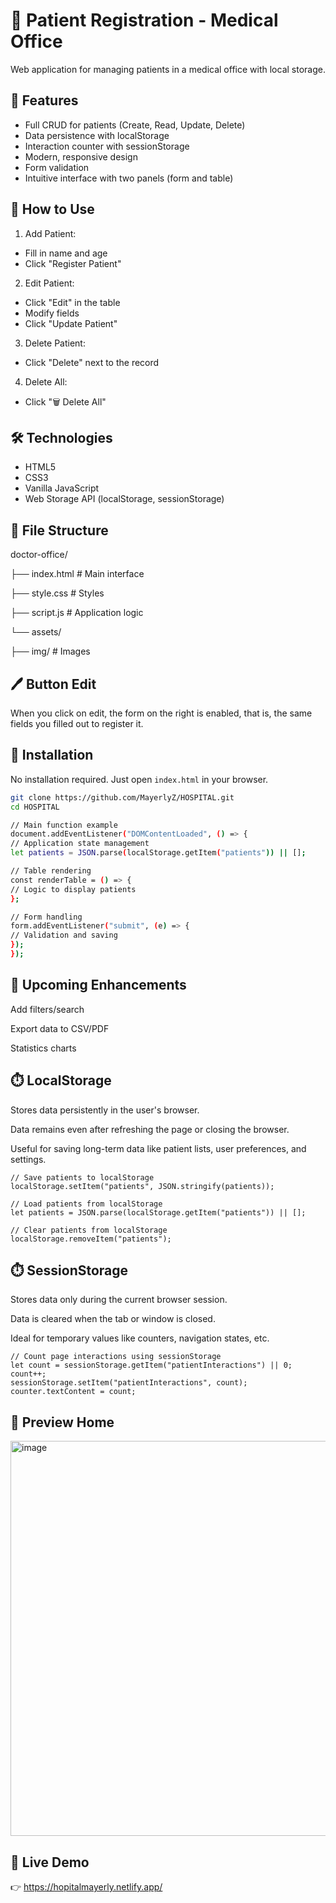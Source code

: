 # 🏥 Patient Registration - Medical Office

Web application for managing patients in a medical office with local storage.

## 🌟 Features

- Full CRUD for patients (Create, Read, Update, Delete)
- Data persistence with localStorage
- Interaction counter with sessionStorage
- Modern, responsive design
- Form validation
- Intuitive interface with two panels (form and table)

## 🚀 How to Use

1. Add Patient:
- Fill in name and age
- Click "Register Patient"

2. Edit Patient:
- Click "Edit" in the table
- Modify fields
- Click "Update Patient"

3. Delete Patient:
- Click "Delete" next to the record

4. Delete All:
- Click "🗑️ Delete All"

## 🛠 Technologies

- HTML5
- CSS3
- Vanilla JavaScript
- Web Storage API (localStorage, sessionStorage)

## 📂 File Structure

doctor-office/

├── index.html # Main interface

├── style.css # Styles

├── script.js # Application logic

└── assets/

├── img/ # Images

##  🖊️  Button Edit
When you click on edit, the form on the right is enabled, that is, the same fields you filled out to register it.


## 🔧 Installation

No installation required. Just open `index.html` in your browser.

```bash
git clone https://github.com/MayerlyZ/HOSPITAL.git
cd HOSPITAL

// Main function example
document.addEventListener("DOMContentLoaded", () => {
// Application state management
let patients = JSON.parse(localStorage.getItem("patients")) || [];

// Table rendering
const renderTable = () => {
// Logic to display patients
};

// Form handling
form.addEventListener("submit", (e) => {
// Validation and saving
});
});

```

## 📌 Upcoming Enhancements

Add filters/search

Export data to CSV/PDF

Statistics charts

## ⏱️ LocalStorage
Stores data persistently in the user's browser.

Data remains even after refreshing the page or closing the browser.

Useful for saving long-term data like patient lists, user preferences, and settings.

```
// Save patients to localStorage
localStorage.setItem("patients", JSON.stringify(patients));

// Load patients from localStorage
let patients = JSON.parse(localStorage.getItem("patients")) || [];

// Clear patients from localStorage
localStorage.removeItem("patients"); 

```
## ⏱️ SessionStorage
Stores data only during the current browser session.

Data is cleared when the tab or window is closed.

Ideal for temporary values like counters, navigation states, etc.
```
// Count page interactions using sessionStorage
let count = sessionStorage.getItem("patientInteractions") || 0;
count++;
sessionStorage.setItem("patientInteractions", count);
counter.textContent = count;

```
## 📸 Preview Home
<img width="1285" height="632" alt="image" src="https://github.com/user-attachments/assets/6ff3a1b9-45a8-4ac8-ac66-e1607ccd5ba7" />




## 🔗 Live Demo

👉 https://hopitalmayerly.netlify.app/


